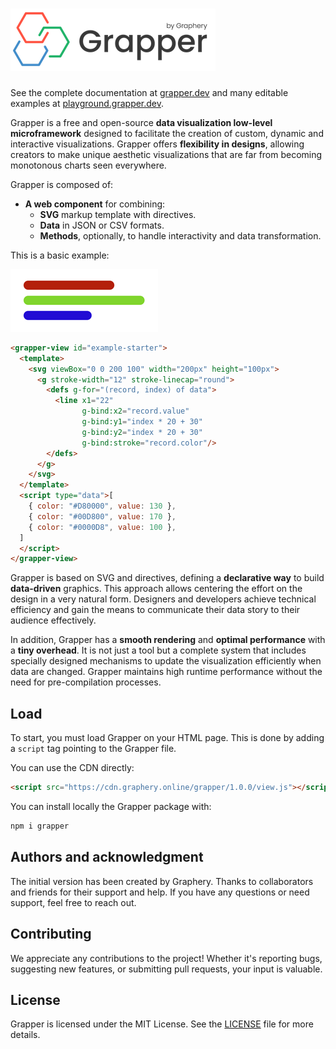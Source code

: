 # ![Grapper](./assets/img/grapper.png)

See the complete documentation at [grapper.dev](https://grapper.dev/) and many editable examples
at [playground.grapper.dev](https://playground.grapper.dev/).

Grapper is a free and open-source **data visualization low-level microframework** designed to
facilitate the creation of custom, dynamic and interactive visualizations. Grapper offers 
**flexibility in designs**, allowing creators to make unique aesthetic visualizations that are far 
from becoming monotonous charts seen everywhere.

Grapper is composed of:

- **A web component** for combining:
  - **SVG** markup template with directives.
  - **Data** in JSON or CSV formats.
  - **Methods**, optionally, to handle interactivity and data transformation.

This is a basic example:

![example](assets%2Fimg%2Fexample.png)
  
```html
<grapper-view id="example-starter">
  <template>
    <svg viewBox="0 0 200 100" width="200px" height="100px">
      <g stroke-width="12" stroke-linecap="round">
        <defs g-for="(record, index) of data">
          <line x1="22"
                g-bind:x2="record.value"
                g-bind:y1="index * 20 + 30"
                g-bind:y2="index * 20 + 30"
                g-bind:stroke="record.color"/>
        </defs>
      </g>
    </svg>
  </template>
  <script type="data">[ 
    { color: "#D80000", value: 130 }, 
    { color: "#00D800", value: 170 }, 
    { color: "#0000D8", value: 100 }, 
  ]
  </script>
</grapper-view>
```

Grapper is based on SVG and directives, defining a **declarative way** to build **data-driven**
graphics. This approach allows centering the effort on the design in a very natural form. Designers
and developers achieve technical efficiency and gain the means to communicate their data story to
their audience effectively.

In addition, Grapper has a **smooth rendering** and **optimal performance** with a **tiny 
overhead**. It is not just a tool but a complete system that includes specially designed mechanisms 
to update the visualization efficiently when data are changed. Grapper maintains high runtime 
performance without the need for pre-compilation processes.

## Load

To start, you must load Grapper on your HTML page. This is done by adding a `script` tag pointing
to the Grapper file. 

You can use the CDN directly:

```html
<script src="https://cdn.graphery.online/grapper/1.0.0/view.js"></script>
```

You can install locally the Grapper package with:

```bash
npm i grapper
```

## Authors and acknowledgment

The initial version has been created by Graphery. Thanks to collaborators and friends for their 
support and help. If you have any questions or need support, feel free to reach out.

## Contributing

We appreciate any contributions to the project! Whether it's reporting bugs, suggesting new
features, or submitting pull requests, your input is valuable.

## License

Grapper is licensed under the MIT License. See the [LICENSE](LICENSE) file for more details.

